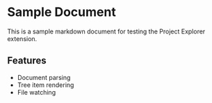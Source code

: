 # Sample Document

This is a sample markdown document for testing the Project Explorer extension.

## Features

- Document parsing
- Tree item rendering
- File watching